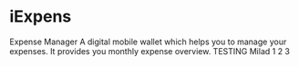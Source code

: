 # iExpens
Expense Manager 
A digital mobile wallet which helps you to manage your expenses.
It provides you monthly expense overview.
TESTING Milad 1 2 3


